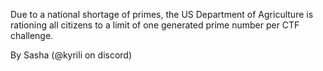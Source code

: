 Due to a national shortage of primes, the US Department of Agriculture is rationing all citizens to a limit of one generated prime number per CTF challenge.

By Sasha (@kyrili on discord)

